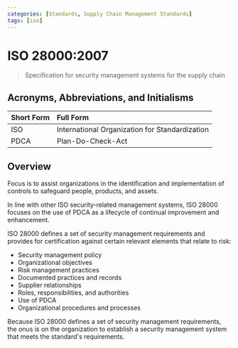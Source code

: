 ```yaml
---
categories: [Standards, Supply Chain Management Standards]
tags: [iso]
---
```


# ISO 28000:2007

> Specification for security management systems for the supply chain

## Acronyms, Abbreviations, and Initialisms

Short Form | Full Form
:--- | :---
ISO | International Organization for Standardization
PDCA | Plan-Do-Check-Act

## Overview

Focus is to assist organizations in the identification and implementation of controls to safeguard people, products, and assets.

In line with other ISO security-related management systems, ISO 28000 focuses on the use of PDCA as a lifecycle of continual improvement and enhancement.

ISO 28000 defines a set of security management requirements and provides for certification against certain relevant elements that relate to risk:

- Security management policy
- Organizational objectives
- Risk management practices
- Documented practices and records
- Supplier relationships
- Roles, responsibilities, and authorities
- Use of PDCA
- Organizational procedures and processes

Because ISO 28000 defines a set of security management requirements, the onus is on the organization to establish a security management system that meets the standard's requirements.
